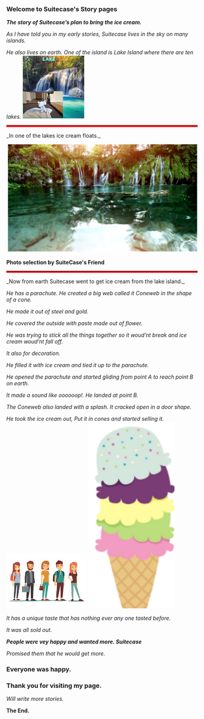<!-- -->



### Welcome to Suitecase's Story pages

**_The story of Suitecase’s  plan to bring the ice cream._**

_As I have told you in my early stories, Suitecase lives in the sky on many islands._

_He also lives on earth. One of the island is Lake Island where there are ten lakes._ 
![alt](suitecaseB.png "suitecase")
<hr style="border-bottom: 4px solid red">
_In one of the lakes ice cream floats._ 

![alt](LakeIslandwaterA.svg "LakeIslandwaterA.svg")

<b>Photo selection by SuiteCase's Friend</b>
<hr style="border-bottom: 4px solid red">
_Now from earth Suitecase went to get ice cream from the lake island._

_He has a parachute. He created a big web called it Coneweb in the shape of a cone._

_He made it out of steel and gold._

_He covered the outside with paste made out of flower._

_He was trying to stick all the things together so it woud’nt  break and ice cream woud’nt fall off._

_It also for decoration._ 

_He filled it with ice cream and tied it up to the parachute._

_He opened the parachute  and started gliding from point A to reach point B on earth._

_It made a sound like oooooop!. He landed at point B._

_The Coneweb also landed with a splash. It cracked open in a door shape._

_He took the ice cream out, Put it in cones and started selling it._
![alt](people.jpeg "people")
![alt](icecreamB.svg  "In a Cone")

_It has a unique taste that has nothing ever any one tasted before._

_It was all sold out._

**_People were vey happy and wanted more. Suitecase_**

 _Promised them that he would get more._

### Everyone was happy.

### Thank you for visiting my page.

_Will write more stories._

**The End.**
